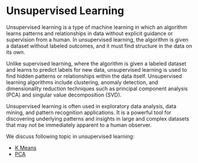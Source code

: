 # Unsupervised Learning 

Unsupervised learning is a type of machine learning in which an algorithm learns patterns and relationships in data without explicit guidance or supervision from a human. In unsupervised learning, the algorithm is given a dataset without labeled outcomes, and it must find structure in the data on its own.

Unlike supervised learning, where the algorithm is given a labeled dataset and learns to predict labels for new data, unsupervised learning is used to find hidden patterns or relationships within the data itself. Unsupervised learning algorithms include clustering, anomaly detection, and dimensionality reduction techniques such as principal component analysis (PCA) and singular value decomposition (SVD).

Unsupervised learning is often used in exploratory data analysis, data mining, and pattern recognition applications. It is a powerful tool for discovering underlying patterns and insights in large and complex datasets that may not be immediately apparent to a human observer.

We discuss following topic in unsupervised learning:  
  + [K Means](https://github.com/iris-Ranwt/INDE577/tree/main/supervised-learning/k-means)
  + [PCA](https://github.com/iris-Ranwt/INDE577/tree/main/supervised-learning/PCA)  
  